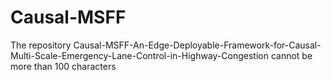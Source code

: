 # Causal-MSFF
The repository Causal-MSFF-An-Edge-Deployable-Framework-for-Causal-Multi-Scale-Emergency-Lane-Control-in-Highway-Congestion cannot be more than 100 characters
